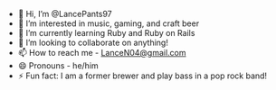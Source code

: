 - 👋 Hi, I’m @LancePants97
- 👀 I’m interested in music, gaming, and craft beer
- 🌱 I’m currently learning Ruby and Ruby on Rails
- 💞️ I’m looking to collaborate on anything!
- 📫 How to reach me - LanceN04@gmail.com
- 😄 Pronouns - he/him
- ⚡ Fun fact: I am a former brewer and play bass in a pop rock band!

<!---
LancePants97/LancePants97 is a ✨ special ✨ repository because its `README.md` (this file) appears on your GitHub profile.
You can click the Preview link to take a look at your changes.
--->

